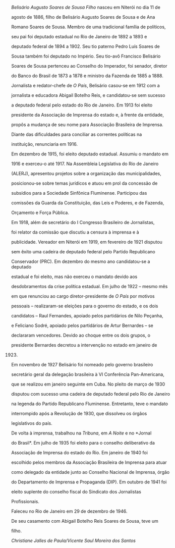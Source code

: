 

*Belisário Augusto Soares de Sousa Filho* nasceu em Niterói no dia 11 de

agosto de 1886, filho de Belisário Augusto Soares de Sousa e de Ana

Romano Soares de Sousa. Membro de uma tradicional família de políticos,

seu pai foi deputado estadual no Rio de Janeiro de 1892 a 1893 e

deputado federal de 1894 a 1902. Seu tio paterno Pedro Luís Soares de

Sousa também foi deputado no Império. Seu tio-avô Francisco Belisário

Soares de Sousa pertenceu ao Conselho do Imperador, foi senador, diretor

do Banco do Brasil de 1873 a 1878 e ministro da Fazenda de 1885 a 1888.



Jornalista e redator-chefe de *O País*, Belisário casou-se em 1912 com a

jornalista e educadora Abigail Botelho Reis, e candidatou-se sem sucesso

a deputado federal pelo estado do Rio de Janeiro. Em 1913 foi eleito

presidente da Associação de Imprensa do estado e, à frente da entidade,

propôs a mudança de seu nome para Associação Brasileira de Imprensa.

Diante das dificuldades para conciliar as correntes políticas na

instituição, renunciaria em 1916.



Em dezembro de 1915, foi eleito deputado estadual. Assumiu o mandato em

1916 e exerceu-o até 1917. Na Assembleia Legislativa do Rio de Janeiro

(ALERJ), apresentou projetos sobre a organização das municipalidades,

posicionou-se sobre temas jurídicos e atuou em prol da concessão de

subsídios para a Sociedade Sinfônica Fluminense. Participou das

comissões da Guarda da Constituição, das Leis e Poderes, e de Fazenda,

Orçamento e Força Pública.



Em 1918, além de secretário do I Congresso Brasileiro de Jornalistas,

foi relator da comissão que discutiu a censura à imprensa e à

publicidade. Vereador em Niterói em 1919, em fevereiro de 1921 disputou

sem êxito uma cadeira de deputado federal pelo Partido Republicano

Conservador (PRC). Em dezembro do mesmo ano candidatou-se a deputado

estadual e foi eleito, mas não exerceu o mandato devido aos

desdobramentos da crise política estadual. Em julho de 1922 – mesmo mês

em que renunciou ao cargo diretor-presidente de *O País* por motivos

pessoais – realizaram-se eleições para o governo do estado, e os dois

candidatos – Raul Fernandes, apoiado pelos partidários de Nilo Peçanha,

e Feliciano Sodré, apoiado pelos partidários de Artur Bernardes – se

declararam vencedores. Devido ao choque entre os dois grupos, o

presidente Bernardes decretou a intervenção no estado em janeiro de

1923.



Em novembro de 1927 Belisário foi nomeado pelo governo brasileiro

secretário geral da delegação brasileira à VI Conferência Pan-Americana,

que se realizou em janeiro seguinte em Cuba. No pleito de março de 1930

disputou com sucesso uma cadeira de deputado federal pelo Rio de Janeiro

na legenda do Partido Republicano Fluminense. Entretanto, teve o mandato

interrompido após a Revolução de 1930, que dissolveu os órgãos

legislativos do país.



De volta à imprensa, trabalhou na *Tribuna*, em *A Noite* e no *Jornal

do Brasil*. Em julho de 1935 foi eleito para o conselho deliberativo da

Associação de Imprensa do estado do Rio. Em janeiro de 1940 foi

escolhido pelos membros da Associação Brasileira de Imprensa para atuar

como delegado da entidade junto ao Conselho Nacional de Imprensa, órgão

do Departamento de Imprensa e Propaganda (DIP). Em outubro de 1941 foi

eleito suplente do conselho fiscal do Sindicato dos Jornalistas

Profissionais.



Faleceu no Rio de Janeiro em 29 de dezembro de 1946.



De seu casamento com Abigail Botelho Reis Soares de Sousa, teve um

filho.



*Christiane Jalles de Paula/Vicente Saul Moreira dos Santos*



